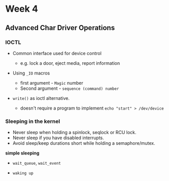# Week 4

## Advanced Char Driver Operations

### IOCTL

* Common interface used for device control
    * e.g. lock a door, eject media, report information

* Using `_IO` macros
    * first argument - `Magic` number
    * Second argument - `sequence (command) number`

* `write()` as ioctl alternative.
    * doesn't require a program to implement `echo "start" > /dev/device`


### Sleeping in the kernel

* Never sleep when holding a spinlock, seqlock or RCU lock.
* Never sleep if you have disabled interrupts.
* Avoid sleep/keep durations short while holding a semaphore/mutex.

**simple sleeping**

* `wait_queue`, `wait_event`

* `waking up`





